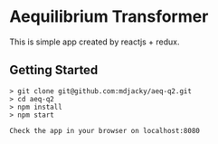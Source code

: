 # Aequilibrium Transformer
This is simple app created by reactjs + redux.


## Getting Started
```
> git clone git@github.com:mdjacky/aeq-q2.git
> cd aeq-q2
> npm install
> npm start

Check the app in your browser on localhost:8080
```